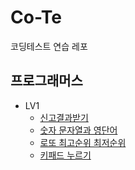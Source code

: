 # Co-Te
코딩테스트 연습 레포

## 프로그래머스
- LV1
    - [신고결과받기](./src/programmers/lv1/GetReportResult.java)
    - [숫자 문자열과 영단어](./src/programmers/lv1/NumberWord.java)
    - [로또 최고순위 최저순위](./src/programmers/lv1/Lotto.java)
    - [키패드 누르기](./src/programmers/lv1/Keypad.java)
